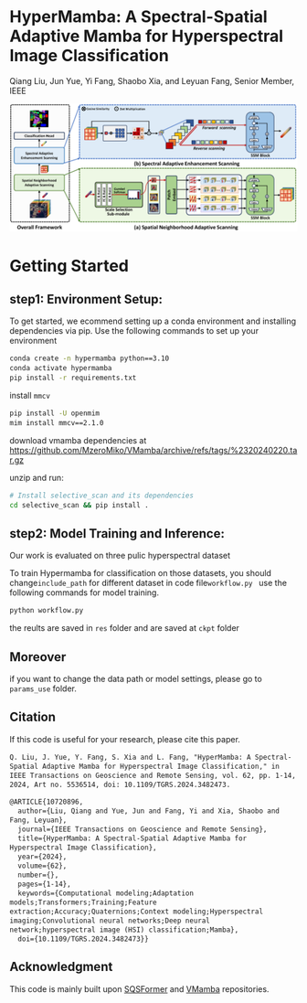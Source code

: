 

# HyperMamba: A Spectral-Spatial Adaptive Mamba for Hyperspectral Image Classification
Qiang Liu, Jun Yue, Yi Fang, Shaobo Xia, and Leyuan Fang, Senior Member, IEEE

<div align="center">
    <img src="figure/framework.png" alt="framework" width="800"/>
</div>


# Getting Started

## step1: Environment Setup:

To get started, we ecommend setting up a conda environment and installing dependencies via pip. Use the following commands to set up your environment

```bash
conda create -n hypermamba python==3.10
conda activate hypermamba
pip install -r requirements.txt
```
install ```mmcv```
```bash
pip install -U openmim
mim install mmcv==2.1.0
```

download vmamba dependencies at https://github.com/MzeroMiko/VMamba/archive/refs/tags/%2320240220.tar.gz 

unzip and run:
```bash
# Install selective_scan and its dependencies
cd selective_scan && pip install .
```

## step2: Model Training and Inference:

Our work is evaluated on three pulic hyperspectral dataset

To train Hypermamba for classification on those datasets, 
you should change```include_path``` for different dataset in code file```workflow.py ```
use the following commands for model training.

```bash
python workflow.py
```

the reults are saved in ```res``` folder and are saved at ```ckpt``` folder

## Moreover 
if you want to change the data path or model settings, please go to ``` params_use``` folder.


## Citation
If this code is useful for your research, please cite this paper.
```
Q. Liu, J. Yue, Y. Fang, S. Xia and L. Fang, "HyperMamba: A Spectral-Spatial Adaptive Mamba for Hyperspectral Image Classification," in IEEE Transactions on Geoscience and Remote Sensing, vol. 62, pp. 1-14, 2024, Art no. 5536514, doi: 10.1109/TGRS.2024.3482473.
```

```
@ARTICLE{10720896,
  author={Liu, Qiang and Yue, Jun and Fang, Yi and Xia, Shaobo and Fang, Leyuan},
  journal={IEEE Transactions on Geoscience and Remote Sensing}, 
  title={HyperMamba: A Spectral-Spatial Adaptive Mamba for Hyperspectral Image Classification}, 
  year={2024},
  volume={62},
  number={},
  pages={1-14},
  keywords={Computational modeling;Adaptation models;Transformers;Training;Feature extraction;Accuracy;Quaternions;Context modeling;Hyperspectral imaging;Convolutional neural networks;Deep neural network;hyperspectral image (HSI) classification;Mamba},
  doi={10.1109/TGRS.2024.3482473}}

```

## Acknowledgment

This code is mainly built upon [SQSFormer](https://github.com/chenning0115/SQSFormer) and [VMamba](https://github.com/MzeroMiko/VMamba) repositories.


